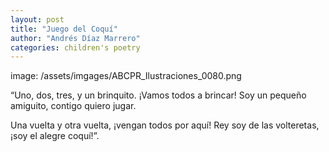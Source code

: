```yaml
---
layout: post
title: "Juego del Coquí"
author: "Andrés Díaz Marrero"
categories: children's poetry
---
```


image: /assets/imgages/ABCPR_Ilustraciones_0080.png

“Uno, dos, tres, y un brinquito.
¡Vamos todos a brincar!
Soy un pequeño amiguito,
contigo quiero jugar.

Una vuelta y otra vuelta,
¡vengan todos por aquí!
Rey soy de las volteretas,
¡soy el alegre coquí!”.


